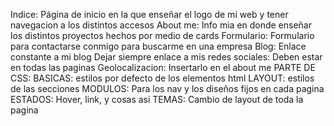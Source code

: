 Indice: Página de inicio en la que enseñar el logo de mi web
y tener navegacion a los distintos accesos
About me: Info mia en donde enseñar los distintos proyectos hechos por medio de cards
Formulario: Formulario para contactarse conmigo para buscarme en una empresa
Blog: Enlace constante a mi blog
Dejar siempre enlace a mis redes sociales: Deben estar en todas las paginas
Geolocalizacion: Insertarlo en el about me
PARTE DE CSS:
BASICAS: estilos por defecto de los elementos html
LAYOUT: estilos de las secciones
MODULOS: Para los nav y los diseños fijos en cada pagina
ESTADOS: Hover, link, y cosas asi
TEMAS: Cambio de layout de toda la pagina
